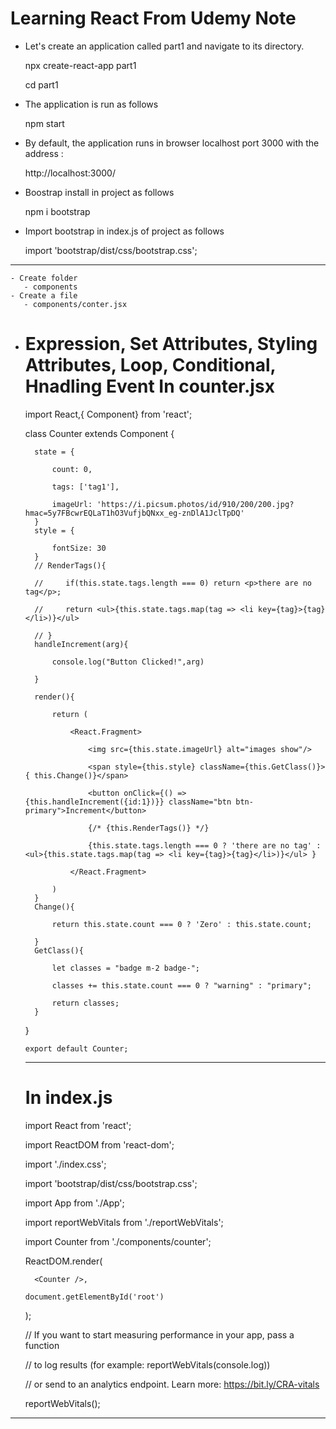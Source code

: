 Learning React From Udemy Note
===============================
 - Let's create an application called part1 and navigate to its directory.
 
    npx create-react-app part1
    
    cd part1
    
  - The application is run as follows
  
      npm start
      
  - By default, the application runs in browser localhost port 3000 with the address : 
  
      http://localhost:3000/
      
  - Boostrap install in project as follows
  
      npm i bootstrap
      
  - Import bootstrap in index.js of project as follows
  
      import 'bootstrap/dist/css/bootstrap.css';

----------------------------------------------
    - Create folder    
       - components
    - Create a file   
       - components/conter.jsx
       
 - Expression, Set Attributes, Styling Attributes, Loop, Conditional, Hnadling Event
   In counter.jsx
   ==============
   
     import React,{ Component} from 'react';
     
     class Counter extends Component {
     
         state = {
         
             count: 0,
             
             tags: ['tag1'],
             
             imageUrl: 'https://i.picsum.photos/id/910/200/200.jpg?hmac=5y7FBcwrEQLaT1hO3VufjbQNxx_eg-znDlA1JclTpDQ'
         }
         style = {
         
             fontSize: 30
         }
         // RenderTags(){
         
         //     if(this.state.tags.length === 0) return <p>there are no tag</p>;
         
         //     return <ul>{this.state.tags.map(tag => <li key={tag}>{tag}</li>)}</ul>
         
         // }
         handleIncrement(arg){
         
             console.log("Button Clicked!",arg)
             
         }
         
         render(){
         
             return (
             
                 <React.Fragment>
                 
                     <img src={this.state.imageUrl} alt="images show"/>
                     
                     <span style={this.style} className={this.GetClass()}> { this.Change()}</span>
                     
                     <button onClick={() => {this.handleIncrement({id:1})}} className="btn btn-primary">Increment</button>
                     
                     {/* {this.RenderTags()} */}
                     
                     {this.state.tags.length === 0 ? 'there are no tag' : <ul>{this.state.tags.map(tag => <li key={tag}>{tag}</li>)}</ul> }   
                     
                 </React.Fragment>

             )
         }
         Change(){
         
             return this.state.count === 0 ? 'Zero' : this.state.count;
             
         }
         GetClass(){
         
             let classes = "badge m-2 badge-";
             
             classes += this.state.count === 0 ? "warning" : "primary";
             
             return classes;
         }
         
     }     
      
       export default Counter;
     
   ---------------------------------------
     
   In  index.js
   ==============
     import React from 'react';
     
     import ReactDOM from 'react-dom';
     
     import './index.css';
     
     import 'bootstrap/dist/css/bootstrap.css';
     
     import App from './App';
     
     import reportWebVitals from './reportWebVitals';
     
     import Counter from './components/counter';

     ReactDOM.render(
     
         <Counter />,
         
       document.getElementById('root')
       
     );

     // If you want to start measuring performance in your app, pass a function
     
     // to log results (for example: reportWebVitals(console.log))
     
     // or send to an analytics endpoint. Learn more: https://bit.ly/CRA-vitals
     
     reportWebVitals();
     
  ---------------------------------------






